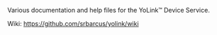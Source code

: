 Various documentation and help files for the YoLink™ Device Service.

Wiki: https://github.com/srbarcus/yolink/wiki
